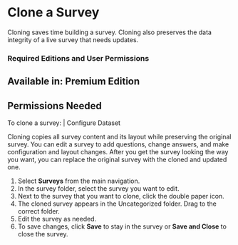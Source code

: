 

# Clone a Survey

Cloning saves time building a survey. Cloning also preserves the data
integrity of a live survey that needs updates.

### Required Editions and User Permissions

Available in: Premium Edition  
---  
  
  

Permissions Needed  
---  
To clone a survey: | Configure Dataset  
  
Cloning copies all survey content and its layout while preserving the original
survey. You can edit a survey to add questions, change answers, and make
configuration and layout changes. After you get the survey looking the way you
want, you can replace the original survey with the cloned and updated one.

  1. Select **Surveys** from the main navigation.
  2. In the survey folder, select the survey you want to edit.
  3. Next to the survey that you want to clone, click the double paper icon.
  4. The cloned survey appears in the Uncategorized folder. Drag to the correct folder.
  5. Edit the survey as needed.
  6. To save changes, click **Save** to stay in the survey or **Save and Close** to close the survey.

